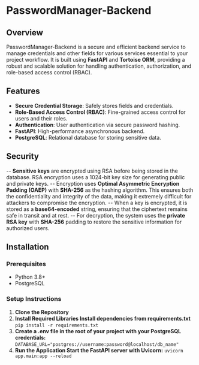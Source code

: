 # PasswordManager-Backend

## Overview
PasswordManager-Backend is a secure and efficient backend service to manage credentials and other fields for various services essential to your project workflow. It is built using **FastAPI** and **Tortoise ORM**, providing a robust and scalable solution for handling authentication, authorization, and role-based access control (RBAC).

## Features
- **Secure Credential Storage**: Safely stores fields and credentials.
- **Role-Based Access Control (RBAC)**: Fine-grained access control for users and their roles.
- **Authentication**: User authentication via secure password hashing.
- **FastAPI**: High-performance asynchronous backend.
- **PostgreSQL**: Relational database for storing sensitive data.

## Security
-- **Sensitive keys** are encrypted using RSA before being stored in the database. RSA encryption uses a 1024-bit key size for generating public and private keys.
-- Encryption uses **Optimal Asymmetric Encryption Padding (OAEP)** with **SHA-256** as the hashing algorithm. This ensures both the confidentiality and integrity of the data, making it extremely difficult for attackers to compromise the encryption.
-- When a key is encrypted, it is stored as a **base64-encoded** string, ensuring that the ciphertext remains safe in transit and at rest.
-- For decryption, the system uses the **private RSA key** with **SHA-256** padding to restore the sensitive information for authorized users.

## Installation

### Prerequisites
- Python 3.8+
- PostgreSQL

### Setup Instructions

1. **Clone the Repository**
2. **Install Required Libraries Install dependencies from requirements.txt**
   ```pip install -r requirements.txt```
3. **Create a .env file in the root of your project with your PostgreSQL credentials:**
   ```DATABASE_URL="postgres://username:password@localhost/db_name"```
4. **Run the Application Start the FastAPI server with Uvicorn:**
   ```uvicorn app.main:app --reload```
